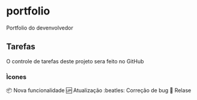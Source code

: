# portfolio
Portfolio do devenvolvedor

## Tarefas
O controle de  tarefas deste projeto sera feito no GitHub

### Ìcones
:package: Nova funcionalidade
:up: Atualização
:beatles: Correção de bug
:checkered_flag: Relase